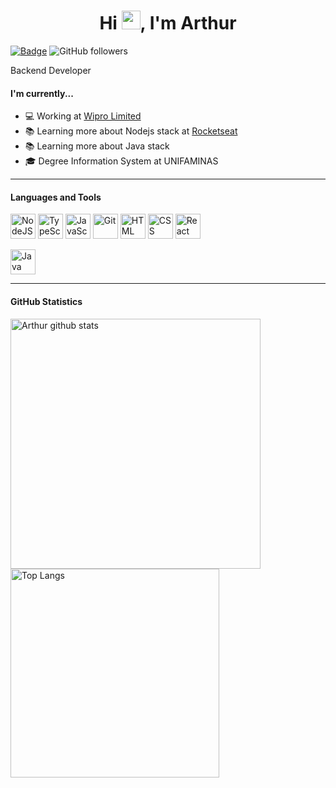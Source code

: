 <h1 align="center">Hi <img src="https://raw.githubusercontent.com/kaueMarques/kaueMarques/master/hi.gif" width="30px">, I'm Arthur</h1>

[![Badge](https://img.shields.io/static/v1?label=&message=Arthur&color=blue&style=flat-square&logo=Linkedin&logoColor=white&link=https://www.linkedin.com/in/arthurgmachado/)](https://www.linkedin.com/in/arthurgmachado/)
![GitHub followers](https://img.shields.io/github/followers/arthurgmr?label=Follow&style=social)

Backend Developer

#### I'm currently...

- 💻 Working at [Wipro Limited](https://www.wipro.com/)
- 📚 Learning more about Nodejs stack at [Rocketseat](https://github.com/Rocketseat)
- 📚 Learning more about Java stack
- 🎓 Degree Information System at UNIFAMINAS

---

#### Languages and Tools

<p align="left"> 
 <img src="https://www.vectorlogo.zone/logos/nodejs/nodejs-icon.svg" alt="NodeJS" title="NodeJS" width="40" height="40"/> 
<img src="https://www.vectorlogo.zone/logos/typescriptlang/typescriptlang-icon.svg" alt="TypeScript" title="TypeScript" width="40" height="40"/>
<img src="https://upload.vectorlogo.zone/logos/javascript/images/239ec8a4-163e-4792-83b6-3f6d96911757.svg" alt="JavaScript" title="JavaScript" width="40" height="40"/>
<img src="https://www.vectorlogo.zone/logos/git-scm/git-scm-icon.svg" alt="Git" title="Git" width="40" height="40"/> 
<img src="https://www.vectorlogo.zone/logos/w3_html5/w3_html5-icon.svg" alt="HTML" title="HTML" width="40" height="40"/> 
<img src="https://www.vectorlogo.zone/logos/w3_css/w3_css-icon.svg" alt="CSS" title="CSS" width="40" height="40"/> 
<img src="https://www.vectorlogo.zone/logos/reactjs/reactjs-icon.svg" alt="React" title="React" width="40" height="40"/>
<p align="left"> 
 <img src="https://www.vectorlogo.zone/logos/java/java-icon.svg" alt="Java" title="Java" width="40" height="40"/> 


---

#### GitHub Statistics

<p align="left">
  <img src="https://github-readme-stats.vercel.app/api?username=arthurgmr&count_private=true&show_icons=true&theme=radical" alt="Arthur github stats" width="400"/>
  <img src="https://github-readme-stats.vercel.app/api/top-langs/?username=arthurgmr&layout=compact&exclude_repo=exposure-fusion&theme=radical" alt="Top Langs" width="334"/>
</p>
